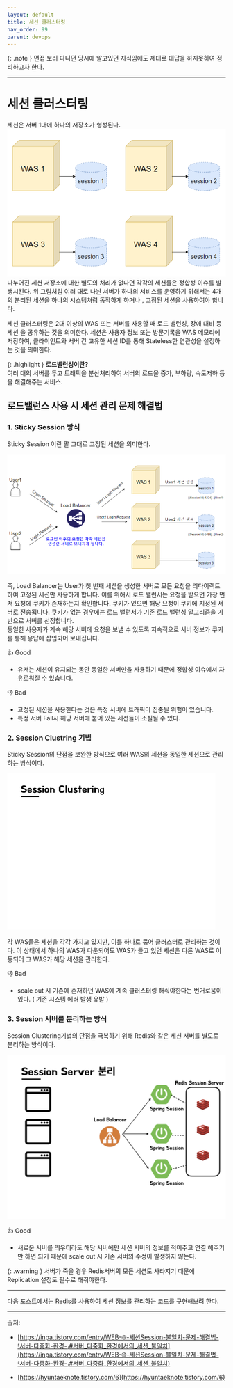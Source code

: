 ```yaml
---
layout: default
title: 세션 클러스터링
nav_order: 99
parent: devops
---
```



{: .note }
면접 보러 다니던 당시에 알고있던 지식임에도 제대로 대답을 하지못하여 정리하고자 한다.

---

# 세션 클러스터링

세션은 서버 1대에 하나의 저장소가 형성된다.   
![세션1](./images/session1.png)
나누어진 세션 저장소에 대한 별도의 처리가 없다면 각각의 세션들은 정합성 이슈를 발생시킨다. 위 그림처럼 여러 대로 나뉜 서버가 하나의 서비스를 운영하기 위해서는 4개의 분리된
세션을 하나의 시스템처럼 동작하게 하거나 , 고정된 세션을 사용하여야 합니다.  

세션 클러스터링은 2대 이상의 WAS 또는 서버를 사용할 때 로드 밸런싱, 장애 대비 등 세션 을 공유하는 것을 의미한다.
세션은 사용자 정보 또는 방문기록을 WAS 메모리에 저장하여, 클라이언트와 서버 간 고유한 세션 ID를 통해 Stateless한 연관성을 설정하는 것을 의미한다.  

{: .highlight }
<b>로드밸런싱이란?</b>  
여러 대의 서버를 두고 트래픽을 분산처리하여 서버의 로드율 증가, 부하량, 속도저하 등을 해결해주는 서비스.



## 로드밸런스 사용 시 세션 관리 문제 해결법

### 1. Sticky Session 방식

Sticky Session 이란 말 그대로 고정된 세션을 의미한다.  

![Sticky Session](./images/sticky-session.png)

즉, Load Balancer는 User가 첫 번째 세션을 생성한 서버로 모든 요청을 리다이렉트 하여 고정된 세션만 사용하게 합니다.
이를 위해서 로드 밸런서는 요청을 받으면 가장 먼저 요청에 쿠키가 존재하는지 확인합니다. 쿠키가 있으면 해당 요청이 쿠키에 지정된 서버로 전송됩니다. 쿠키가 없는 경우에는 로드 밸런서가 기존 로드 밸런싱 알고리즘을 기반으로 서버를 선정합니다.  
동일한 사용자가 계속 해당 서버에 요청을 보낼 수 있도록 지속적으로 서버 정보가 쿠키를 통해 응답에 삽입되어 보내집니다.    

👍 Good  
- 유저는 세션이 유지되는 동안 동일한 서버만을 사용하기 때문에 정합성 이슈에서 자유로워질 수 있습니다.  

👎 Bad  
- 고정된 세션을 사용한다는 것은 특정 서버에 트래픽이 집중될 위험이 있습니다.
- 특정 서버 Fail시 해당 서버에 붙어 있는 세션들이 소실될 수 있다.


### 2. Session Clustring 기법

Sticky Session의 단점을 보완한 방식으로 여러 WAS의 세션을 동일한 세션으로 관리하는 방식이다.

![session-clustring](./images/session-clustring.gif)

각 WAS들은 세션을 각각 가지고 있지만, 이를 하나로 묶어 클러스터로 관리하는 것이다. 이 상태에서 하나의 WAS가 다운되어도 WAS가 들고 있던 세션은 다른 WAS로 이동되어 그 WAS가 해당 세션을 관리한다.


👎 Bad  
- scale out 시 기존에 존재하던 WAS에 계속 클러스터링 해줘야한다는 번거로움이 있다. ( 기존 시스템 에러 발생 유발 )


### 3. Session 서버를 분리하는 방식

Session Clustering기법의 단점을 극복하기 위해 Redis와 같은 세션 서버를 별도로 분리하는 방식이다.

![session-server-isolation](./images/session-server-isolation.png)

👍 Good  

- 새로운 서버를 띄우더라도 해당 서버에만 세션 서버의 정보를 적어주고 연결 해주기만 하면 되기 때문에 scale out 시 기존 서버의 수정이 발생하지 않는다.


{: .warning }
서버가 죽을 경우 Redis서버의 모든 세션도 사라지기 때문에 Replication 설정도 필수로 해줘야한다.  

---

다음 포스트에서는 Redis를 사용하여 세션 정보를 관리하는 코드를 구현해보려 한다.


---

출처:   
- [https://inpa.tistory.com/entry/WEB-🌐-세션Session-불일치-문제-해결법-⸢서버-다중화-환경-⸥#서버_다중화_환경에서의_세션_불일치](https://inpa.tistory.com/entry/WEB-🌐-세션Session-불일치-문제-해결법-⸢서버-다중화-환경-⸥#서버_다중화_환경에서의_세션_불일치)

- [https://hyuntaeknote.tistory.com/6](https://hyuntaeknote.tistory.com/6)



[Google]: http://www.google.com  
[Facebook]: http://www.facebook.com  
